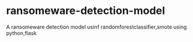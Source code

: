 # ransomeware-detection-model
A ransomeware detection model usinf randomforestclassifier,smote using python,flask
